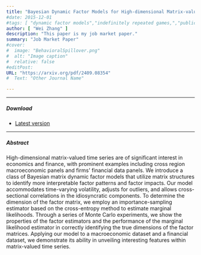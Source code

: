 ```yaml
---
title: "Bayesian Dynamic Factor Models for High-dimensional Matrix-valued Time Series"
#date: 2015-12-01
#tags: [ "dynamic factor models","indefinitely repeated games,","public goods game" ]
author: [ "Wei Zhang" ]
description: "This paper is my job market paper."
summary: "Job Market Paper"
#cover:
#  image: "BehavioralSpillover.png"
#  alt: "Image caption"
#  relative: false
#editPost:
URL: "https://arxiv.org/pdf/2409.08354"
#  Text: "Other Journal Name"

---
```


---

[//]: # ()

##### Download

[//]: # ()

+ [Latest version](BMDFM.pdf)

[//]: # (+ [Online appendix]&#40;appendix2.pdf&#41;)



---

##### Abstract

High-dimensional matrix-valued time series are of significant interest in economics and finance, with prominent examples including cross region macroeconomic panels and firms' financial data panels. 
We introduce a class of Bayesian matrix dynamic factor models that utilize matrix structures to identify more interpretable factor patterns and factor impacts. 
Our model accommodates time-varying volatility, adjusts for outliers, and allows cross-sectional correlations in the idiosyncratic components. 
To determine the dimension of the factor matrix, we employ an importance-sampling estimator based on the cross-entropy method to estimate marginal likelihoods. 
Through a series of Monte Carlo experiments, we show the properties of the factor estimators and the performance of the marginal likelihood estimator in correctly identifying the true dimensions of the factor matrices. 
Applying our model to a macroeconomic dataset and a financial dataset, we demonstrate its ability in unveiling interesting features within matrix-valued time series.

[//]: # (---)

[//]: # (##### Figure X: Figure caption)

[//]: # ()

[//]: # (![]&#40;paper2.png&#41;)

[//]: # ()

[//]: # (---)

[//]: # (##### Citation)

[//]: # ()

[//]: # (Author 1 and Author 2. Year. "Title." *Journal* Volume &#40;Issue&#41;: First page–Last page. https://doi.org/paper_doi.)

[//]: # ()

[//]: # (```BibTeX)

[//]: # (@article{AAYY,)

[//]: # (author = {Author 1 and Author 2},)

[//]: # (doi = {paper_doi},)

[//]: # (journal = {Journal},)

[//]: # (number = {Issue},)

[//]: # (pages = {XXX--YYY},)

[//]: # (title ={Title},)

[//]: # (volume = {Volume},)

[//]: # (year = {Year}})

[//]: # (```)

[//]: # (---)

[//]: # ()


[//]: # ()

[//]: # (+ [Presentation slides]&#40;presentation2.pdf&#41;)

